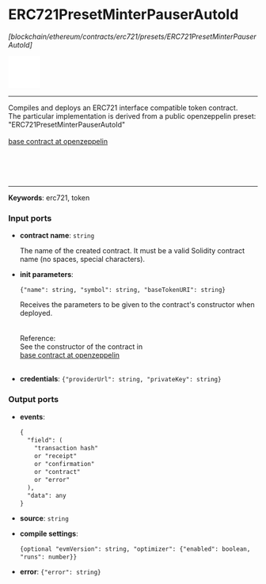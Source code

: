 # ERC721PresetMinterPauserAutoId

_[blockchain/ethereum/contracts/erc721/presets/ERC721PresetMinterPauserAutoId]_

![icon](</assets/icons/abac34e3-c832-4c7b-b045-62f82ebc3ddb.png>)

---

Compiles and deploys an ERC721 interface compatible token contract.<br>
The particular implementation is derived from a public openzeppelin preset: "ERC721PresetMinterPauserAutoId"<br>
<br>
[base contract at openzeppelin](https://github.com/OpenZeppelin/openzeppelin-contracts/blob/master/contracts/token/ERC721/presets/ERC721PresetMinterPauserAutoId.sol)<br>
<br>
<br>
<br>
<br>

---

__Keywords__: erc721, token

### Input ports

* __contract name__: ` string `

    The name of the created contract. It must be a valid Solidity contract name (no spaces, special characters).<br>


* __init parameters__: 
    ```
    {"name": string, "symbol": string, "baseTokenURI": string}
    ```

    Receives the parameters to be given to the contract's constructor when deployed.<br>
    <br>
    <br>
    Reference:<br>
    See the constructor of the contract in<br>
    [base contract at openzeppelin](https://github.com/OpenZeppelin/openzeppelin-contracts/blob/master/contracts/token/ERC721/presets/ERC721PresetMinterPauserAutoId.sol)<br>
    <br>


* __credentials__: ` {"providerUrl": string, "privateKey": string} `

### Output ports

* __events__: 
    ```
    {
      "field": (
        "transaction hash"
        or "receipt"
        or "confirmation"
        or "contract"
        or "error"
      ),
      "data": any
    }
    ```


* __source__: ` string `


* __compile settings__: 
    ```
    {optional "evmVersion": string, "optimizer": {"enabled": boolean, "runs": number}}
    ```


* __error__: ` {"error": string} `


